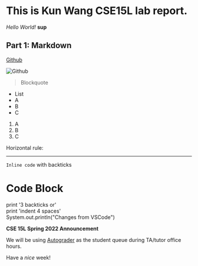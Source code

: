 # This is Kun Wang CSE15L lab report.  
*Hello World!*
**sup**
## Part 1: Markdown
[Github](http://github.com)

![Github]((AUB)NC.jpg)
> Blockquote

* List
* A
* B
* C

1.  A
2.  B
3.  C

Horizontal rule: 

---

`Inline code` with backticks	 
# Code Block
print '3 backticks or'\
print 'indent 4 spaces'\
System.out.println("Changes from VSCode")

**CSE 15L Spring 2022 Announcement**

We will be using [Autograder](https://autograder.ucsd.edu) as the student queue during TA/tutor office hours.

Have a _nice_ week!


